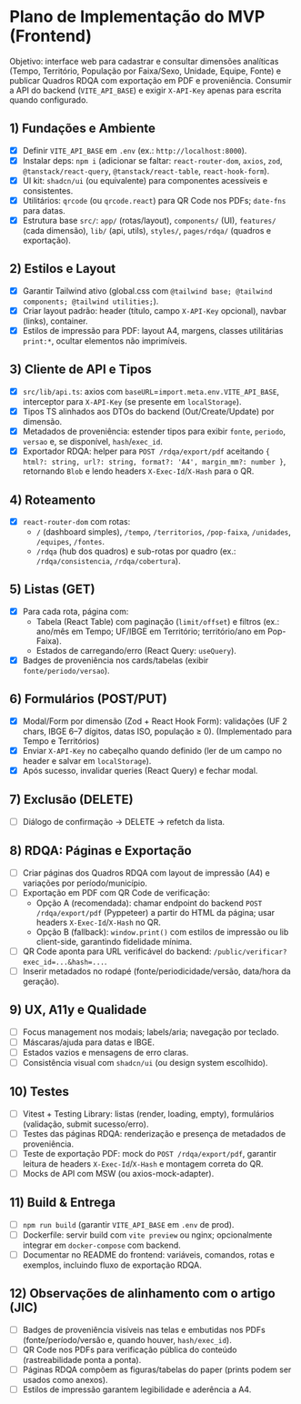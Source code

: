 # Plano de Implementação do MVP (Frontend)

Objetivo: interface web para cadastrar e consultar dimensões analíticas (Tempo, Território, População por Faixa/Sexo, Unidade, Equipe, Fonte) e publicar Quadros RDQA com exportação em PDF e proveniência. Consumir a API do backend (`VITE_API_BASE`) e exigir `X-API-Key` apenas para escrita quando configurado.

## 1) Fundações e Ambiente
- [x] Definir `VITE_API_BASE` em `.env` (ex.: `http://localhost:8000`).
- [x] Instalar deps: `npm i` (adicionar se faltar: `react-router-dom`, `axios`, `zod`, `@tanstack/react-query`, `@tanstack/react-table`, `react-hook-form`).
- [x] UI kit: `shadcn/ui` (ou equivalente) para componentes acessíveis e consistentes.
- [x] Utilitários: `qrcode` (ou `qrcode.react`) para QR Code nos PDFs; `date-fns` para datas.
- [x] Estrutura base `src/`: `app/` (rotas/layout), `components/` (UI), `features/` (cada dimensão), `lib/` (api, utils), `styles/`, `pages/rdqa/` (quadros e exportação).

## 2) Estilos e Layout
- [x] Garantir Tailwind ativo (global.css com `@tailwind base; @tailwind components; @tailwind utilities;`).
- [x] Criar layout padrão: header (título, campo `X-API-Key` opcional), navbar (links), container.
- [x] Estilos de impressão para PDF: layout A4, margens, classes utilitárias `print:*`, ocultar elementos não imprimíveis.

## 3) Cliente de API e Tipos
- [x] `src/lib/api.ts`: axios com `baseURL`=`import.meta.env.VITE_API_BASE`, interceptor para `X-API-Key` (se presente em `localStorage`).
- [x] Tipos TS alinhados aos DTOs do backend (Out/Create/Update) por dimensão.
- [x] Metadados de proveniência: estender tipos para exibir `fonte`, `periodo`, `versao` e, se disponível, `hash`/`exec_id`.
 - [x] Exportador RDQA: helper para `POST /rdqa/export/pdf` aceitando `{ html?: string, url?: string, format?: 'A4', margin_mm?: number }`, retornando `Blob` e lendo headers `X-Exec-Id`/`X-Hash` para o QR.

## 4) Roteamento
- [x] `react-router-dom` com rotas:
  - `/` (dashboard simples), `/tempo`, `/territorios`, `/pop-faixa`, `/unidades`, `/equipes`, `/fontes`.
  - `/rdqa` (hub dos quadros) e sub-rotas por quadro (ex.: `/rdqa/consistencia`, `/rdqa/cobertura`).

## 5) Listas (GET)
- [x] Para cada rota, página com:
  - Tabela (React Table) com paginação (`limit/offset`) e filtros (ex.: ano/mês em Tempo; UF/IBGE em Território; território/ano em Pop-Faixa).
  - Estados de carregando/erro (React Query: `useQuery`).
- [x] Badges de proveniência nos cards/tabelas (exibir `fonte/periodo/versao`).

## 6) Formulários (POST/PUT)
- [x] Modal/Form por dimensão (Zod + React Hook Form): validações (UF 2 chars, IBGE 6–7 dígitos, datas ISO, população ≥ 0). (Implementado para Tempo e Territórios)
- [x] Enviar `X-API-Key` no cabeçalho quando definido (ler de um campo no header e salvar em `localStorage`).
- [x] Após sucesso, invalidar queries (React Query) e fechar modal.

## 7) Exclusão (DELETE)
- [ ] Diálogo de confirmação → DELETE → refetch da lista.

## 8) RDQA: Páginas e Exportação
- [ ] Criar páginas dos Quadros RDQA com layout de impressão (A4) e variações por período/município.
- [ ] Exportação em PDF com QR Code de verificação:
  - Opção A (recomendada): chamar endpoint do backend `POST /rdqa/export/pdf` (Pyppeteer) a partir do HTML da página; usar headers `X-Exec-Id`/`X-Hash` no QR.
  - Opção B (fallback): `window.print()` com estilos de impressão ou lib client-side, garantindo fidelidade mínima.
- [ ] QR Code aponta para URL verificável do backend: `/public/verificar?exec_id=...&hash=...`.
- [ ] Inserir metadados no rodapé (fonte/periodicidade/versão, data/hora da geração).

## 9) UX, A11y e Qualidade
- [ ] Focus management nos modais; labels/aria; navegação por teclado.
- [ ] Máscaras/ajuda para datas e IBGE.
- [ ] Estados vazios e mensagens de erro claras.
- [ ] Consistência visual com `shadcn/ui` (ou design system escolhido).

## 10) Testes
- [ ] Vitest + Testing Library: listas (render, loading, empty), formulários (validação, submit sucesso/erro).
- [ ] Testes das páginas RDQA: renderização e presença de metadados de proveniência.
- [ ] Teste de exportação PDF: mock do `POST /rdqa/export/pdf`, garantir leitura de headers `X-Exec-Id`/`X-Hash` e montagem correta do QR.
- [ ] Mocks de API com MSW (ou axios-mock-adapter).

## 11) Build & Entrega
- [ ] `npm run build` (garantir `VITE_API_BASE` em `.env` de prod).
- [ ] Dockerfile: servir build com `vite preview` ou nginx; opcionalmente integrar em `docker-compose` com backend.
- [ ] Documentar no README do frontend: variáveis, comandos, rotas e exemplos, incluindo fluxo de exportação RDQA.

## 12) Observações de alinhamento com o artigo (JIC)
- [ ] Badges de proveniência visíveis nas telas e embutidas nos PDFs (fonte/período/versão e, quando houver, `hash/exec_id`).
- [ ] QR Code nos PDFs para verificação pública do conteúdo (rastreabilidade ponta a ponta).
- [ ] Páginas RDQA compõem as figuras/tabelas do paper (prints podem ser usados como anexos).
- [ ] Estilos de impressão garantem legibilidade e aderência a A4.
